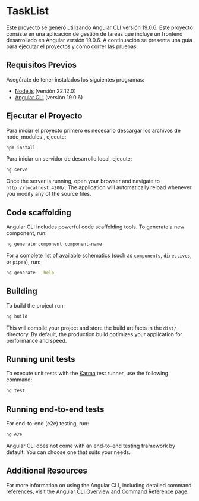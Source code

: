 # TaskList

Este proyecto se generó utilizando [Angular CLI](https://github.com/angular/angular-cli) versión 19.0.6.
Este proyecto consiste en una aplicación de gestión de tareas  que incluye un frontend desarrollado en Angular versión 19.0.6.  A continuación se presenta una guía para ejecutar el proyectos y cómo correr las pruebas.

## Requisitos Previos

Asegúrate de tener instalados los siguientes programas:

- [Node.js](https://nodejs.org/) (versión 22.12.0)
- [Angular CLI](https://github.com/angular/angular-cli) (versión 19.0.6)


## Ejecutar el Proyecto

Para iniciar el proyecto primero es necesario descargar los archivos de node_modules , ejecute:


```bash
npm install
```
Para iniciar un servidor de desarrollo local, ejecute:

```bash
ng serve
```

Once the server is running, open your browser and navigate to `http://localhost:4200/`. The application will automatically reload whenever you modify any of the source files.

## Code scaffolding

Angular CLI includes powerful code scaffolding tools. To generate a new component, run:

```bash
ng generate component component-name
```

For a complete list of available schematics (such as `components`, `directives`, or `pipes`), run:

```bash
ng generate --help
```

## Building

To build the project run:

```bash
ng build
```

This will compile your project and store the build artifacts in the `dist/` directory. By default, the production build optimizes your application for performance and speed.

## Running unit tests

To execute unit tests with the [Karma](https://karma-runner.github.io) test runner, use the following command:

```bash
ng test
```

## Running end-to-end tests

For end-to-end (e2e) testing, run:

```bash
ng e2e
```

Angular CLI does not come with an end-to-end testing framework by default. You can choose one that suits your needs.

## Additional Resources

For more information on using the Angular CLI, including detailed command references, visit the [Angular CLI Overview and Command Reference](https://angular.dev/tools/cli) page.

